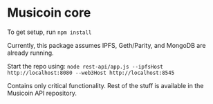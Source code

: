 Musicoin core
===============

To get setup, run `npm install`

Currently, this package assumes IPFS, Geth/Parity, and MongoDB are already running.  

Start the repo using: `node rest-api/app.js --ipfsHost http://localhost:8080 --web3Host http://localhost:8545`

Contains only critical functionality. Rest of the stuff is available in the Musicoin API repository.
